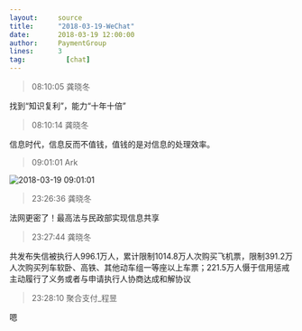 ```yaml
---
layout:     source 
title:      "2018-03-19-WeChat"
date:       2018-03-19 12:00:00
author:     PaymentGroup
lines:      3 
tag:		  [chat]
---
```

> 08:10:05  龚晓冬  
   
找到“知识复利”，能力“十年十倍”  
   
> 08:10:14  龚晓冬  
   
信息时代，信息反而不值钱，值钱的是对信息的处理效率。  
   
> 09:01:01  Ark  
   
![2018-03-19 09:01:01](http://static.cocolian.cn/img/201803/20180319_090101.png) 
   
> 23:26:36  龚晓冬  
   
法网更密了！最高法与民政部实现信息共享  
   
> 23:27:44  龚晓冬  
   
共发布失信被执行人996.1万人，累计限制1014.8万人次购买飞机票，限制391.2万人次购买列车软卧、高铁、其他动车组一等座以上车票；221.5万人慑于信用惩戒主动履行了义务或者与申请执行人协商达成和解协议  
   
> 23:28:10  聚合支付_程昱  
   
嗯  
   
